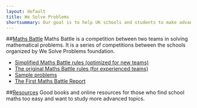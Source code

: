 ```yaml
---
layout: default
title: We Solve Problems
shortsummary: Our goal is to help UK schools and students to make advanced maths more popular. 
---
```


##[Maths Battle](/maths-battle/index.html)
Maths Battle is a competition between two teams in solving mathematical problems. It is a series of competitions between the schools organized by We Solve Problems foundation.

* [Simplified Maths Battle rules (optimized for new teams)](/maths-battle/simplified-rules.html)
* [The original Maths Battle rules (for experienced teams)](/maths-battle/original-rules.html)
* [Sample problems](/maths-battle/sample-problems.html)
* [The First Maths Battle Report](/reports/2015_11_06.html)

##[Resources](/resources.html)
Good books and online resources for those who find school maths too easy and want to study more advanced topics.

